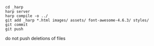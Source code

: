 ```
cd _harp
harp server 
harp compile -o ../
git add _harp *.html images/ assets/ font-awesome-4.6.3/ styles/
git commit 
git push
```

do not push deletions of files
